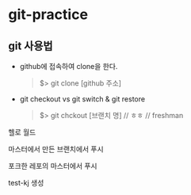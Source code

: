 # git-practice

## git 사용법

- github에 접속하여 clone을 한다.

  > $> git clone [github 주소]

- git checkout vs git switch & git restore
  > $> git chckout [브랜치 명]
  > // ㅎㅎ
  > // freshman

헬로 월드

마스터에서 만든 브랜치에서 푸시

포크한 레포의 마스터에서 푸시

test-kj 생성
